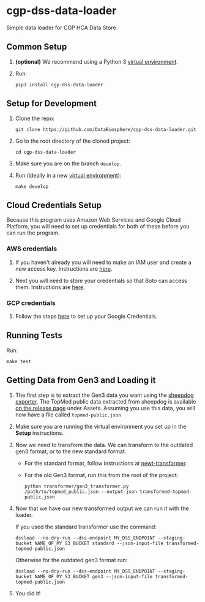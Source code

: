 # cgp-dss-data-loader
Simple data loader for CGP HCA Data Store

## Common Setup
1. **(optional)**  We recommend using a Python 3
   [virtual environment](https://docs.python.org/3/tutorial/venv.html).

1. Run:

   `pip3 install cgp-dss-data-loader`

## Setup for Development
1. Clone the repo:

   `git clone https://github.com/DataBiosphere/cgp-dss-data-loader.git`

1. Go to the root directory of the cloned project:

   `cd cgp-dss-data-loader`

1. Make sure you are on the branch `develop`.

1. Run (ideally in a new [virtual environment](https://docs.python.org/3/tutorial/venv.html)):

   `make develop`

## Cloud Credentials Setup
Because this program uses Amazon Web Services and Google Cloud Platform, you will need to set up credentials
for both of these before you can run the program.

### AWS credentials
1. If you haven't already you will need to make an IAM user and create a new access key. Instructions are
   [here](https://docs.aws.amazon.com/general/latest/gr/managing-aws-access-keys.html).

1. Next you will need to store your credentials so that Boto can access them. Instructions are
   [here](https://boto3.readthedocs.io/en/latest/guide/configuration.html).

### GCP credentials
1. Follow the steps [here](https://cloud.google.com/docs/authentication/getting-started) to set up your Google
   Credentials.

## Running Tests
Run:

`make test`

## Getting Data from Gen3 and Loading it

1. The first step is to extract the Gen3 data you want using the
   [sheepdog exporter](https://github.com/david4096/sheepdog-exporter). The TopMed public data extracted
   from sheepdog is available [on the release page](https://github.com/david4096/sheepdog-exporter/releases/tag/0.3.1)
   under Assets. Assuming you use this data, you will now have a file called `topmed-public.json`

1. Make sure you are running the virtual environment you set up in the **Setup** instructions.

1. Now we need to transform the data. We can transform to the outdated gen3 format, or to the new standard format.

    - For the standard format, follow instructions at
      [newt-transformer](https://github.com/jessebrennan/newt-transformer#transforming-data-from-sheepdog-exporter).

    - For the old Gen3 format, run this from the root of the project:

      ```
      python transformer/gen3_transformer.py /path/to/topmed_public.json --output-json transformed-topmed-public.json
      ```

1. Now that we have our new transformed output we can run it with the loader.

    If you used the standard transformer use the command:

   ```
   dssload --no-dry-run --dss-endpoint MY_DSS_ENDPOINT --staging-bucket NAME_OF_MY_S3_BUCKET standard --json-input-file transformed-topmed-public.json
   ```

   Otherwise for the outdated gen3 format run:

   ```
   dssload --no-dry-run --dss-endpoint MY_DSS_ENDPOINT --staging-bucket NAME_OF_MY_S3_BUCKET gen3 --json-input-file transformed-topmed-public.json
   ```
   
1. You did it!
